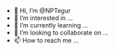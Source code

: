 - 👋 Hi, I’m @NPTegur
- 👀 I’m interested in ...
- 🌱 I’m currently learning ...
- 💞️ I’m looking to collaborate on ...
- 📫 How to reach me ...

<!---
NPTegur/NPTegur is a ✨ special ✨ repository because its `README.md` (this file) appears on your GitHub profile.
You can click the Preview link to take a look at your changes.
--->
